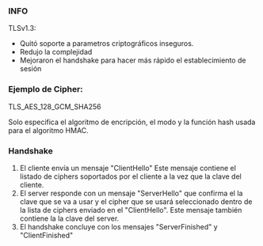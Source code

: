 ### INFO
TLSv1.3:
- Quitó soporte a parametros criptográficos inseguros.
- Redujo la complejidad
- Mejoraron el handshake para hacer más rápido el establecimiento de sesión
  

### Ejemplo de Cipher:

TLS_AES_128_GCM_SHA256

Solo especifica el algoritmo de encripción, el modo y la función hash usada para el algoritmo HMAC.

### Handshake

1) El cliente envía un mensaje "ClientHello"
   Este mensaje contiene el listado de ciphers soportados por el cliente a la vez que la clave del cliente.
2) El server responde con un  mensaje  "ServerHello" que confirma el  la clave que se va a usar y el cipher que se usará seleccionado dentro de la lista de ciphers enviado en el "ClientHello". Este mensaje también contiene la la clave del server.
3) El handshake concluye con los mensajes "ServerFinished" y "ClientFinished"
   
